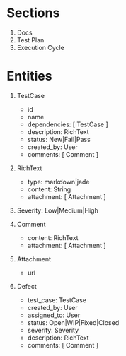 # Sections
1. Docs
1. Test Plan
1. Execution Cycle

# Entities
1. TestCase
	- id
	- name
	- dependencies: [ TestCase ]
	- description: RichText
	- status: New|Fail|Pass
	- created_by: User
	- comments: [ Comment ]

1. RichText
	- type: markdown|jade
	- content: String
	- attachment: [ Attachment ]

1. Severity: Low|Medium|High

1. Comment
	- content: RichText
	- attachment: [ Attachment ]

1. Attachment
	- url

1. Defect
	- test_case: TestCase
	- created_by: User
	- assigned_to: User
	- status: Open|WIP|Fixed|Closed
	- severity: Severity
	- description: RichText
	- comments: [ Comment ]
